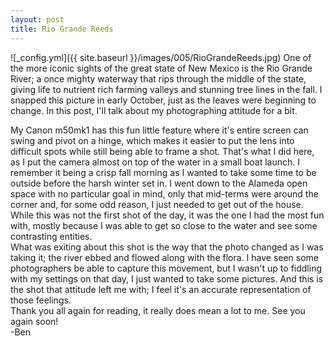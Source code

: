 ```yaml
---
layout: post
title: Rio Grande Reeds
---
```


![_config.yml]({{ site.baseurl }}/images/005/RioGrandeReeds.jpg)
One of the more iconic sights of the great state of New Mexico is the Rio Grande River; a once mighty waterway that rips through the middle of the state, giving life to nutrient rich farming valleys and stunning tree lines in the fall. I snapped this picture in early October, just as the leaves were beginning to change. In this post, I'll talk about my photographing attitude for a bit.

My Canon m50mk1 has this fun little feature where it's entire screen can swing and pivot on a hinge, which makes it easier to put the lens into difficult spots while still being able to frame a shot. That's what I did here, as I put the camera almost on top of the water in a small boat launch. I remember it being a crisp fall morning as I wanted to take some time to be outside before the harsh winter set in. I went down to the Alameda open space with no particular goal in mind, only that mid-terms were around the corner and, for some odd reason, I just needed to get out of the house. While this was not the first shot of the day, it was the one I had the most fun with, mostly because I was able to get so close to the water and see some contrasting entities.  
What was exiting about this shot is the way that the photo changed as I was taking it; the river ebbed and flowed along with the flora. I have seen some photographers be able to capture this movement, but I wasn't up to fiddling with my settings on that day, I just wanted to take some pictures. And this is the shot that attitude left me with; I feel it's an accurate representation of those feelings.  
Thank you all again for reading, it really does mean a lot to me. See you again soon!  
-Ben
